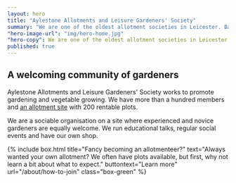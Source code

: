 ```yaml
---
layout: hero
title: "Aylestone Allotments and Leisure Gardeners' Society"
summary: "We are one of the oldest allotment societies in Leicester. Based in Aylestone, Leicester we work to promote gardening and vegetable growing."
"hero-image-url": "img/hero-home.jpg"
"hero-copy": We are one of the oldest allotment societies in Leicester. We work to promote gardening and vegetable growing.
published: true
---
```


## A welcoming community of gardeners

Aylestone Allotments and Leisure Gardeners' Society works to promote gardening and vegetable growing. We have more than a hundred members and [an allotment site](/about/find-us) with 200 rentable plots.

We are a sociable organisation on a site where experienced and novice gardeners are equally welcome. We run educational talks, regular social events and have our own shop.

{% include box.html title="Fancy becoming an allotmenteer?" text="Always wanted your own allotment? We often have plots available, but first, why not learn a bit about what to expect." buttontext="Learn more" url="/about/how-to-join" class="box-green"  %}
